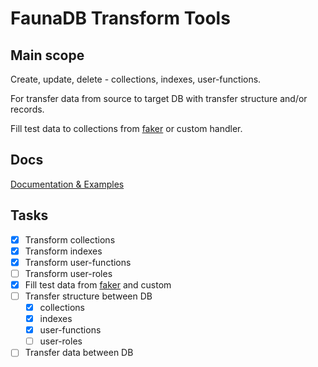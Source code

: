 # FaunaDB Transform Tools

## Main scope

Create, update, delete - collections, indexes, user-functions.

For transfer data from source to target DB with transfer structure and/or records.

Fill test data to collections from [faker](https://www.npmjs.com/package/faker) or custom handler.

## Docs

[Documentation & Examples](https://faunadb-transform.now.sh)

## Tasks

- [x] Transform collections
- [x] Transform indexes
- [x] Transform user-functions
- [ ] Transform user-roles
- [x] Fill test data from [faker](https://www.npmjs.com/package/faker) and custom
- [ ] Transfer structure between DB
  - [x] collections
  - [x] indexes
  - [x] user-functions
  - [ ] user-roles
- [ ] Transfer data between DB
